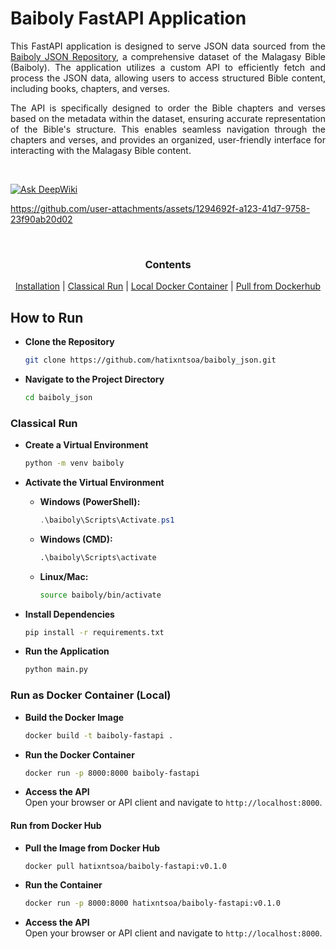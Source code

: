 # Baiboly FastAPI Application

<div style="text-align: justify;">

This FastAPI application is designed to serve JSON data sourced from the [Baiboly JSON Repository](https://github.com/RaveloMevaSoavina/baiboly-json.git), a comprehensive dataset of the Malagasy Bible (Baiboly). The application utilizes a custom API to efficiently fetch and process the JSON data, allowing users to access structured Bible content, including books, chapters, and verses.

The API is specifically designed to order the Bible chapters and verses based on the metadata within the dataset, ensuring accurate representation of the Bible's structure. This enables seamless navigation through the chapters and verses, and provides an organized, user-friendly interface for interacting with the Malagasy Bible content.

</div>

<br>

[![Ask DeepWiki](https://deepwiki.com/badge.svg)](https://deepwiki.com/h471x/baiboly_json)

https://github.com/user-attachments/assets/1294692f-a123-41d7-9758-23f90ab20d02

<br>

<div align="center">

### Contents

[Installation](#how-to-run) |
[Classical Run](#classical-run) |
[Local Docker Container](#run-as-docker-container-local) |
[Pull from Dockerhub](#run-from-docker-hub)

</div>

## How to Run  

- **Clone the Repository**  
   ```bash
   git clone https://github.com/hatixntsoa/baiboly_json.git
   ```

- **Navigate to the Project Directory**  
   ```bash
   cd baiboly_json
   ```

### **Classical Run**

- **Create a Virtual Environment**  
   ```bash
   python -m venv baiboly
   ```

- **Activate the Virtual Environment**  
   - **Windows (PowerShell):**  
     ```powershell
     .\baiboly\Scripts\Activate.ps1
     ```  
   - **Windows (CMD):**  
     ```cmd
     .\baiboly\Scripts\activate
     ```  
   - **Linux/Mac:**  
     ```bash
     source baiboly/bin/activate
     ```

- **Install Dependencies**  
   ```bash
   pip install -r requirements.txt
   ```

- **Run the Application**  
   ```bash
   python main.py
   ```

### **Run as Docker Container (Local)**

- **Build the Docker Image**  
   ```bash
   docker build -t baiboly-fastapi .
   ```

- **Run the Docker Container**  
   ```bash
   docker run -p 8000:8000 baiboly-fastapi
   ```

- **Access the API**  
   Open your browser or API client and navigate to `http://localhost:8000`.

#### **Run from Docker Hub**
- **Pull the Image from Docker Hub**  
   ```bash
   docker pull hatixntsoa/baiboly-fastapi:v0.1.0
   ```

- **Run the Container**  
   ```bash
   docker run -p 8000:8000 hatixntsoa/baiboly-fastapi:v0.1.0
   ```

- **Access the API**  
   Open your browser or API client and navigate to `http://localhost:8000`.
